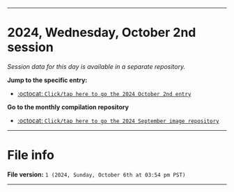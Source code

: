 
***

# 2024, Wednesday, October 2nd session

_Session data for this day is available in a separate repository._

**Jump to the specific entry:**

- [:octocat: `Click/tap here to go the 2024 October 2nd entry`](https://github.com/seanpm2001/SeansLifeArchive_Images_ModernSmurfsVillage_Y2024_V10/tree/SeansLifeArchive_ModernSmurfsVillage_Y2024_V10_Main-dev/2024/10_October/02/)

**Go to the monthly compilation repository**

- [:octocat: `Click/tap here to go the 2024 September image repository`](https://github.com/seanpm2001/SeansLifeArchive_Images_ModernSmurfsVillage_Y2024_V10/)

***

# File info

**File version:** `1 (2024, Sunday, October 6th at 03:54 pm PST)`

***

